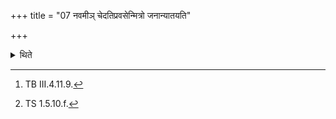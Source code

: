 +++
title = "07 नवमीञ् चेदतिप्रवसेन्मित्रो जनान्यातयति"

+++

<details><summary>थिते</summary>

7. If (the sacrificer) stays away (from his house, than nine (nights), then (the Adhvaryu) having stood Āhavanīya-fire) and praised it with the verse connected with the god Mitra, beginning with mitro janān yātayati...[^1] should offer a libation of ghee with mano jyotir juṣatām...[^2]   


[^1]: TB III.4.11.9.  


[^2]: TS 1.5.10.f.
</details>
